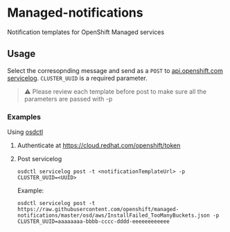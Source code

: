 # Managed-notifications

Notification templates for OpenShift Managed services

## Usage

Select the corresopnding message and send as a `POST` to
[api.openshift.com servicelog](https://api.openshift.com/?urls.primaryName=Service%20logs#/default/post_api_service_logs_v1_cluster_logs).
`CLUSTER_UUID` is a required parameter.

> :warning: Please review each template before post to make sure all the parameters are passed with -p 

### Examples

Using [osdctl](https://github.com/openshift/osdctl)

1. Authenticate at https://cloud.redhat.com/openshift/token
1. Post servicelog

    ```
    osdctl servicelog post -t <notificationTemplateUrl> -p CLUSTER_UUID=<UUID>
    ```

    Example:

    ```
    osdctl servicelog post -t https://raw.githubusercontent.com/openshift/managed-notifications/master/osd/aws/InstallFailed_TooManyBuckets.json -p CLUSTER_UUID=aaaaaaaa-bbbb-cccc-dddd-eeeeeeeeeeee
    ```
